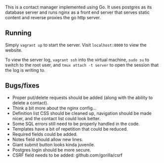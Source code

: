 This is a contact manager implemented using Go. It uses postgres as its database server and runs nginx as a front end server that serves static content and reverse proxies the go http server.

## Running

Simply `vagrant up` to start the server. Visit `localhost:8000` to view the website.

To view the server log, `vagrant ssh` into the virtual machine, `sudo su` to switch to the root user, and `tmux attach -t server` to open the session that the log is writing to.

## Bugs/fixes

* Proper put/delete requests should be added (along with the ability to delete a contact).
* Think a bit more about the nginx config...
* Definition list CSS should be cleaned up, navigation should be made nicer, and the contact list could look better.
* Some SQL errors still need to be properly handled in the code.
* Templates have a bit of repetition that could be reduced.
* Required fields could be added.
* Notes field should allow new lines.
* Giant submit button looks kinda juvenile.
* Postgres login should be more secure.
* CSRF field needs to be added: github.com/gorilla/csrf
